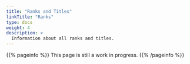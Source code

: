 ```yaml
---
title: "Ranks and Titles"
linkTitle: "Ranks"
type: docs
weight: 4
description: >
  Information about all ranks and titles.
---
```


{{% pageinfo %}}
This page is still a work in progress.
{{% /pageinfo %}}